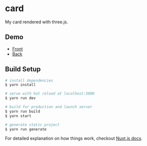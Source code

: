 # card
My card rendered with three.js.

## Demo
* [Front](https://nabehide.github.io/card/front)
* [Back](https://nabehide.github.io/card/back)

## Build Setup

``` bash
# install dependencies
$ yarn install

# serve with hot reload at localhost:3000
$ yarn run dev

# build for production and launch server
$ yarn run build
$ yarn start

# generate static project
$ yarn run generate
```

For detailed explanation on how things work, checkout [Nuxt.js docs](https://nuxtjs.org).
